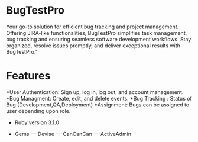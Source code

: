
# BugTestPro

Your go-to solution for efficient bug tracking and project management. Offering JIRA-like functionalities, BugTestPro simplifies task management, bug tracking and ensuring seamless software development workflows. Stay organized, resolve issues promptly, and deliver exceptional results with BugTestPro."

# Features
*User Authentication: Sign up, log in, log out, and account management.
*Bug Managment: Create, edit, and delete events.
*Bug Tracking : Status of Bug (Development,QA,Deployment) 
*Assignment: Bugs can be assigned to user depending upon role.

* Ruby version 3.1.0

* Gems
---Devise
---CanCanCan
---ActiveAdmin
